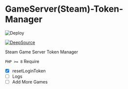 # GameServer(Steam)-Token-Manager #

![Deploy](https://github.com/alix1383/GM-Token-Manager/actions/workflows/Deploy.yml/badge.svg)

<!-- [security scan](https://github.com/alix1383/GM-Token-Manager/actions/workflows/security_scan.yml/badge.svg) -->

<!-- [![Codacy Badge](https://app.codacy.com/project/badge/Grade/a363bbe5fa5c49838e843eb2f3b75ae2)](https://www.codacy.com/gh/alix1383/GM-Token-Manager/dashboard?utm_source=github.com&amp;utm_medium=referral&amp;utm_content=alix1383/GM-Token-Manager&amp;utm_campaign=Badge_Grade) -->

[![DeepSource](https://deepsource.io/gh/alix1383/GM-Token-Manager.svg/?label=active+issues&show_trend=true&token=v35qf177o-tU83Gn6-MjmzGp)](https://deepsource.io/gh/alix1383/GM-Token-Manager/?ref=repository-badge)

Steam Game Server Token Manager

`PHP >= 8` Require

- [X] resetLoginToken
- [ ] Logs
- [ ] Add More Games
